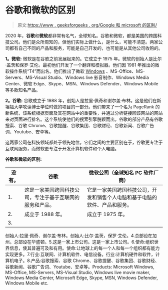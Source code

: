 # 谷歌和微软的区别

> 原文:[https://www . geeksforgeeks . org/Google 和 microsoft 的区别/](https://www.geeksforgeeks.org/difference-between-google-and-microsoft/)

2020 年，**谷歌**和**微软**都非常有名气，全球知名。谷歌和微软，都是美国的跨国科技公司。他们是众所周知的，但他们实际上做什么，是什么，可能不清楚。两家公司都有自己不同的产品和服务，可能是自己开发的，也可能是从其他公司收购的。

**1。微软:**
微软是在谷歌之前发展起来的。它成立于 1975 年。微软的创始人是比尔·盖茨和保罗·艾伦。最初他们开发了一个翻译和模拟器。他们因 1981 年推出的微软操作系统“T4”而出名。他们推出了微软 [Windows](https://www.geeksforgeeks.org/interesting-facts-about-windows/) 、MS-Office、MS-Servers、MS-Visual Studio、Windows live 影音制作、Windows Media Center、微软 Edge、Skype、MSN、Windows Defender、Windows Mobile 等多款知名产品。

**2。谷歌:**
谷歌成立于 1988 年，创始人是拉里·佩奇和谢尔盖·布林。这是他们在斯坦福大学攻读博士学位时做的项目的一部分。他们带来了一个名为 PageRank 的新系统，该系统根据页面及其在网站中的重要性，并通过分析链接回该网站的网站来对页面进行排名。这个系统使他们的搜索引擎脱颖而出。谷歌的部分产品有谷歌搜索、谷歌 Chrome、谷歌提醒、谷歌集团、谷歌财经、谷歌新闻、谷歌广告词、Youtube、安卓等。

这两家公司在科技领域都处于领先地位。它们之间的主要区别在于，谷歌更专注于互联网服务，而微软更专注于开发计算机软件和个人电脑。

**谷歌和微软的区别:**

<center>

| 没有。 | 谷歌 | 微软公司（全球知名 PC 软件厂商） |
| --- | --- | --- |
| 1. | 这是一家美国跨国科技公司，专注于基于互联网的服务和产品。 | 它是一家美国跨国科技公司，开发和销售个人电脑和基于电脑的软件、产品和服务。 |
| 2. | 成立于 1988 年。 | 成立于 1975 年。 |
| 3. |

</center>

创始人:拉里·佩奇、谢尔盖·布林。创始人:比尔·盖茨，保罗·艾伦。4.总部设在加州。总部设在华盛顿。5.这是一家上市公司。这是一家上市公司。6.使命:组织世界信息，使其普遍可及和有用。使命:让地球上的每一个人和每一个组织都有能力实现更多。7.行业:互联网、计算机软件、电信设备。行业:计算机硬件和软件，计算机电子。8.产品:谷歌搜索、谷歌 Chrome、谷歌提醒、谷歌集团、谷歌财经、谷歌新闻、谷歌广告词、Youtube、安卓等。Products: Microsoft Windows, MS-Office, MS-Servers, MS-Visual Studio, Windows live movie maker, Windows Media Center, Microsoft Edge, Skype, MSN, Windows Defender, Windows Mobile etc.